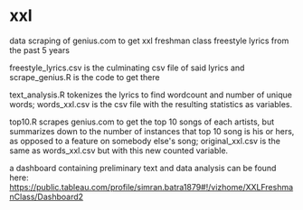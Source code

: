 # xxl
data scraping of genius.com to get xxl freshman class freestyle lyrics from the past 5 years

freestyle_lyrics.csv is the culminating csv file of said lyrics and scrape_genius.R is the code to get there

text_analysis.R tokenizes the lyrics to find wordcount and number of unique words; words_xxl.csv is the csv file with the resulting statistics as variables.  

top10.R scrapes genius.com to get the top 10 songs of each artists, but summarizes down to the number of instances that top 10 song is his or hers, as opposed to a feature on somebody else's song; original_xxl.csv is the same as words_xxl.csv but with this new counted variable.

a dashboard containing preliminary text and data analysis can be found here: https://public.tableau.com/profile/simran.batra1879#!/vizhome/XXLFreshmanClass/Dashboard2
